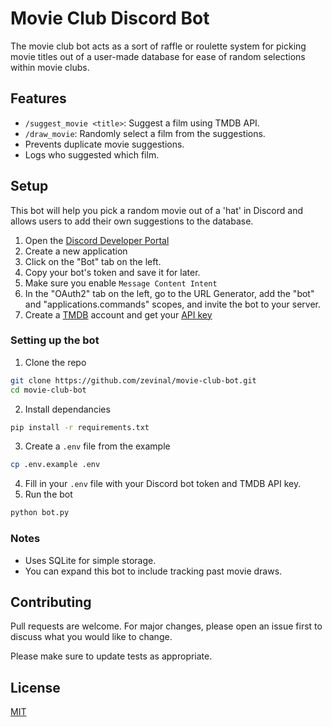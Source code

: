 # Movie Club Discord Bot

The movie club bot acts as a sort of raffle or roulette system for picking movie titles out of a user-made database for ease of random selections within movie clubs.

## Features
- `/suggest_movie <title>`: Suggest a film using TMDB API.
- `/draw_movie`: Randomly select a film from the suggestions.
- Prevents duplicate movie suggestions.
- Logs who suggested which film.

## Setup

This bot will help you pick a random movie out of a 'hat' in Discord and allows users to add their own suggestions to the database.

1. Open the [Discord Developer Portal](https://discord.com/developers/applications/)
2. Create a new application
3. Click on the "Bot" tab on the left.
4. Copy your bot's token and save it for later.
5. Make sure you enable `Message Content Intent`
6. In the "OAuth2" tab on the left, go to the URL Generator, add the "bot" and "applications.commands" scopes, and invite the bot to your server.
7. Create a [TMDB](https://www.themoviedb.org/) account and get your [API key](https://www.themoviedb.org/settings/api)

### Setting up the bot

1. Clone the repo
```bash
git clone https://github.com/zevinal/movie-club-bot.git
cd movie-club-bot
```
2. Install dependancies
```bash
pip install -r requirements.txt
```
3. Create a `.env` file from the example
```bash
cp .env.example .env
```
4. Fill in your `.env` file with your Discord bot token and TMDB API key.
5. Run the bot
```bash
python bot.py
```

### Notes

- Uses SQLite for simple storage.
- You can expand this bot to include tracking past movie draws.

## Contributing

Pull requests are welcome. For major changes, please open an issue first
to discuss what you would like to change.

Please make sure to update tests as appropriate.

## License

[MIT](https://choosealicense.com/licenses/mit/)